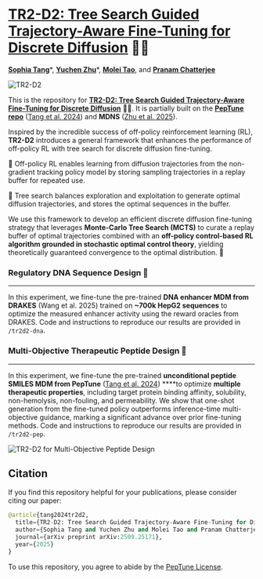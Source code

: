 # [TR2-D2: Tree Search Guided Trajectory-Aware Fine-Tuning for Discrete Diffusion](https://arxiv.org/abs/2509.25171) 🤖🌳



[**Sophia Tang**](https://sophtang.github.io/)\*, [**Yuchen Zhu**](https://yuchen-zhu-zyc.github.io/)\*, [**Molei Tao**](https://mtao8.math.gatech.edu/), and [**Pranam Chatterjee**](https://www.chatterjeelab.com/)

![TR2-D2](assets/anim-good.gif)

This is the repository for **[TR2-D2: Tree Search Guided Trajectory-Aware Fine-Tuning for Discrete Diffusion](https://arxiv.org/abs/2509.25171)** 🤖🌳. It is partially built on the **[PepTune repo](https://github.com/programmablebio/peptune)** ([Tang et al. 2024](https://arxiv.org/abs/2412.17780)) and **MDNS** ([Zhu et al. 2025](https://arxiv.org/abs/2508.10684)).

Inspired by the incredible success of off-policy reinforcement learning (RL), **TR2-D2** introduces a general framework that enhances the performance of off-policy RL with tree search for discrete diffusion fine-tuning.

🤖 Off-policy RL enables learning from diffusion trajectories from the non-gradient tracking policy model by storing sampling trajectories in a replay buffer for repeated use. 

🌳 Tree search balances exploration and exploitation to generate optimal diffusion trajectories, and stores the optimal sequences in the buffer. 

We use this framework to develop an efficient discrete diffusion fine-tuning strategy that leverages **Monte-Carlo Tree Search (MCTS)** to curate a replay buffer of optimal trajectories combined with an **off-policy control-based RL algorithm grounded in stochastic optimal control theory**, yielding theoretically guaranteed convergence to the optimal distribution. 🌟

### Regulatory DNA Sequence Design 🧬

---

In this experiment, we fine-tune the pre-trained **DNA enhancer MDM from DRAKES** (Wang et al. 2025) trained on **~700k HepG2 sequences** to optimize the measured enhancer activity using the reward oracles from DRAKES. Code and instructions to reproduce our results are provided in `/tr2d2-dna`.

### Multi-Objective Therapeutic Peptide Design 🧫

---

In this experiment, we fine-tune the pre-trained **unconditional peptide SMILES MDM from PepTune** ([Tang et al. 2024](https://arxiv.org/abs/2412.17780)) ****to optimize **multiple therapeutic properties**, including target protein binding affinity, solubility, non-hemolysis, non-fouling, and permeability. We show that one-shot generation from the fine-tuned policy outperforms inference-time multi-objective guidance, marking a significant advance over prior fine-tuning methods. Code and instructions to reproduce our results are provided in `/tr2d2-pep`.

![TR2-D2 for Multi-Objective Peptide Design](assets/peptides.png)

## Citation

If you find this repository helpful for your publications, please consider citing our paper:

```python
@article{tang2024tr2d2,
  title={TR2-D2: Tree Search Guided Trajectory-Aware Fine-Tuning for Discrete Diffusion},
  author={Sophia Tang and Yuchen Zhu and Molei Tao and Pranam Chatterjee},
  journal={arXiv preprint arXiv:2509.25171},
  year={2025}
}
```

To use this repository, you agree to abide by the [PepTune License](https://drive.google.com/file/d/1Hsu91wTmxyoJLNJzfPDw5_nTbxVySP5x/view?usp=sharing).